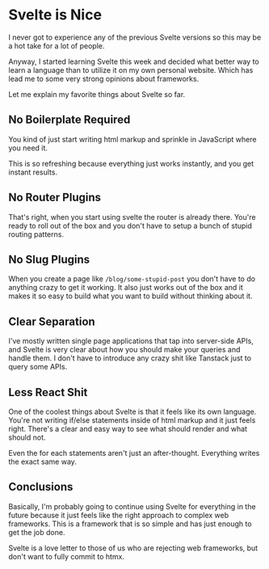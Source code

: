 # Svelte is Nice

I never got to experience any of the previous Svelte versions so this may be a hot take for a lot of people.

Anyway, I started learning Svelte this week and decided what better way to learn a language than to utilize it on my own personal website. Which has lead me to some very strong opinions about frameworks.

Let me explain my favorite things about Svelte so far.

## No Boilerplate Required

You kind of just start writing html markup and sprinkle in JavaScript where you need it.

This is so refreshing because everything just works instantly, and you get instant results.

## No Router Plugins

That's right, when you start using svelte the router is already there. You're ready to roll out of the box and you don't have to setup a bunch of stupid routing patterns.

## No Slug Plugins

When you create a page like `/blog/some-stupid-post` you don't have to do anything crazy to get it working. It also just works out of the box and it makes it so easy to build what you want to build without thinking about it.

## Clear Separation

I've mostly written single page applications that tap into server-side APIs, and Svelte is very clear about how you should make your queries and handle them. I don't have to introduce any crazy shit like Tanstack just to query some APIs.

## Less React Shit

One of the coolest things about Svelte is that it feels like its own language. You're not writing if/else statements inside of html markup and it just feels right. There's a clear and easy way to see what should render and what should not.

Even the for each statements aren't just an after-thought. Everything writes the exact same way.

## Conclusions

Basically, I'm probably going to continue using Svelte for everything in the future because it just feels like the right approach to complex web frameworks. This is a framework that is so simple and has just enough to get the job done.

Svelte is a love letter to those of us who are rejecting web frameworks, but don't want to fully commit to htmx.
